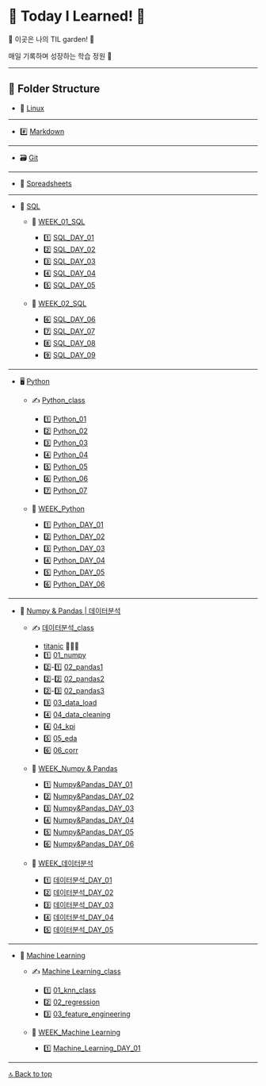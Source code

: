 # 🐥 Today I Learned! 🌈

🌸 이곳은 나의 TIL garden! 🌱

매일 기록하며 성장하는 학습 정원 🌿

---

## 📂 Folder Structure

- 🐧 [Linux](./Linux/Linux.md)
- ---
- #️⃣ [Markdown](./Markdown/Markdown.md)
- ---
- 🗃️ [Git](./git/git.md)
- ---
- 📑 [Spreadsheets](./Spreadsheets/Spreadsheets.md)
- ---
- 🧩 [SQL](./SQL/SQL%20정리/)
    - 📅 [WEEK_01_SQL](./SQL/SQL%20정리/SQL_WEEK_01/)
        - 1️⃣ [SQL_DAY_01](./SQL/SQL%20정리/SQL_WEEK_01/SQL_DAY_01.md)
        - 2️⃣ [SQL_DAY_02](./SQL/SQL%20정리/SQL_WEEK_01/SQL_DAY_02.md)
        - 3️⃣ [SQL_DAY_03](./SQL/SQL%20정리/SQL_WEEK_01/SQL_DAY_03.md)
        - 4️⃣ [SQL_DAY_04](./SQL/SQL%20정리/SQL_WEEK_01/SQL_DAY_04.md)
        - 5️⃣ [SQL_DAY_05](./SQL/SQL%20정리/SQL_WEEK_01/SQL_DAY_05.md)

    - 📅 [WEEK_02_SQL](./SQL/SQL%20정리/SQL_WEEK_02/)
        - 6️⃣ [SQL_DAY_06](./SQL/SQL%20정리/SQL_WEEK_02/SQL_DAY_06.md)
        - 7️⃣ [SQL_DAY_07](./SQL/SQL%20정리/SQL_WEEK_02/SQL_DAY_07.md)
        - 8️⃣ [SQL_DAY_08](./SQL/SQL%20정리/SQL_WEEK_02/SQL_DAY_08.md)
        - 9️⃣ [SQL_DAY_09](./SQL/SQL%20정리/SQL_WEEK_02/SQL_DAY_09.md)
- ---
- 🖥️ [Python](./Python/)
    - ✍️ [Python_class](./Python/Python_class/)
        - 1️⃣ [Python_01](./Python/Python_class/01_variable_data_type.ipynb)
        - 2️⃣ [Python_02](./Python/Python_class/02_operators.ipynb)
        - 3️⃣ [Python_03](./Python/Python_class/03_containers.ipynb)
        - 4️⃣ [Python_04](./Python/Python_class/04_control_flow.ipynb)
        - 5️⃣ [Python_05](./Python/Python_class/05_function.ipynb)
        - 6️⃣ [Python_06](./Python/Python_class/06_data_methods.ipynb)
        - 7️⃣ [Python_07](./Python/Python_class/07_OOP.ipynb)

    - 📅 [WEEK_Python](./Python/Python%20정리/)
        - 1️⃣ [Python_DAY_01](./Python/Python%20정리/Python_DAY_01.md)
        - 2️⃣ [Python_DAY_02](./Python/Python%20정리/Python_DAY_02.md)
        - 3️⃣ [Python_DAY_03](./Python/Python%20정리/Python_DAY_03.md)
        - 4️⃣ [Python_DAY_04](./Python/Python%20정리/Python_DAY_04.md)
        - 5️⃣ [Python_DAY_05](./Python/Python%20정리/Python_DAY_05.md)
        - 6️⃣ [Python_DAY_06](./Python/Python%20정리/Python_DAY_06.md)
---
- 🔬 [Numpy & Pandas | 데이터분석](./데이터분석/)
    - ✍️ [데이터분석_class](./데이터분석/)
        - [titanic](./데이터분석/titanic.ipynb) 🚢🧊🌊
        - 1️⃣ [01_numpy](./데이터분석/01_numpy.ipynb)
        - 2️⃣-1️⃣ [02_pandas1](./데이터분석/02_pandas1.ipynb)
        - 2️⃣-2️⃣ [02_pandas2](./데이터분석/02_pandas2.ipynb)
        - 2️⃣-3️⃣ [02_pandas3](./데이터분석/02_pandas3.ipynb)
        - 3️⃣ [03_data_load](./데이터분석/03_data_load.ipynb)
        - 4️⃣ [04_data_cleaning](./데이터분석/04_data_cleaning.ipynb)
        - 4️⃣ [04_kpi](./데이터분석/04_kpi.ipynb)
        - 5️⃣ [05_eda](./데이터분석/05_eda.ipynb)
        - 6️⃣ [06_corr](./데이터분석/06_corr.ipynb)

    - 📅 [WEEK_Numpy & Pandas](./데이터분석/Numpy%20&%20Pandas/)
        - 1️⃣ [Numpy&Pandas_DAY_01](./데이터분석/Numpy%20&%20Pandas/Numpy&Pandas_DAY_01.md)
        - 2️⃣ [Numpy&Pandas_DAY_02](./데이터분석/Numpy%20&%20Pandas/Numpy&Pandas_DAY_02.md)
        - 3️⃣ [Numpy&Pandas_DAY_03](./데이터분석/Numpy%20&%20Pandas/Numpy&Pandas_DAY_03.md)
        - 4️⃣ [Numpy&Pandas_DAY_04](./데이터분석/Numpy%20&%20Pandas/Numpy&Pandas_DAY_04.md)
        - 5️⃣ [Numpy&Pandas_DAY_05](./데이터분석/Numpy%20&%20Pandas/Numpy&Pandas_DAY_05.md)
        - 6️⃣ [Numpy&Pandas_DAY_06](./데이터분석/Numpy%20&%20Pandas/Numpy&Pandas_DAY_06.md)

    - 📅 [WEEK_데이터분석](./데이터분석/데이터분석%20정리/)
        - 1️⃣ [데이터분석_DAY_01](./데이터분석/데이터분석%20정리/데이터분석_DAY_01.md)
        - 2️⃣ [데이터분석_DAY_02](./데이터분석/데이터분석%20정리/데이터분석_DAY_02.md)
        - 3️⃣ [데이터분석_DAY_03](./데이터분석/데이터분석%20정리/데이터분석_DAY_03.md)
        - 4️⃣ [데이터분석_DAY_04](./데이터분석/데이터분석%20정리/데이터분석_DAY_04.md)
        - 5️⃣ [데이터분석_DAY_05](./데이터분석/데이터분석%20정리/데이터분석_DAY_05.md)
---
- 🤖 [Machine Learning](./Machine%20Learning/)
    - ✍️ [Machine Learning_class](./Machine%20Learning/Machine%20Learning_class/)
        - 1️⃣ [01_knn_class](./Machine%20Learning/Machine%20Learning_class/01_knn_class.ipynb)
        - 2️⃣ [02_regression](./Machine%20Learning/Machine%20Learning_class/02_regression.ipynb)
        - 3️⃣ [03_feature_engineering](./Machine%20Learning/Machine%20Learning_class/03_feature_engineering.ipynb)

    - 📅 [WEEK_Machine Learning](./Machine%20Learning/Machine%20Learning%20정리/)
        - 1️⃣ [Machine_Learning_DAY_01](./Machine%20Learning/Machine%20Learning%20정리/Machine_Learning_DAY_01.md)
    


---

[🔝 Back to top](#-today-i-learned-)